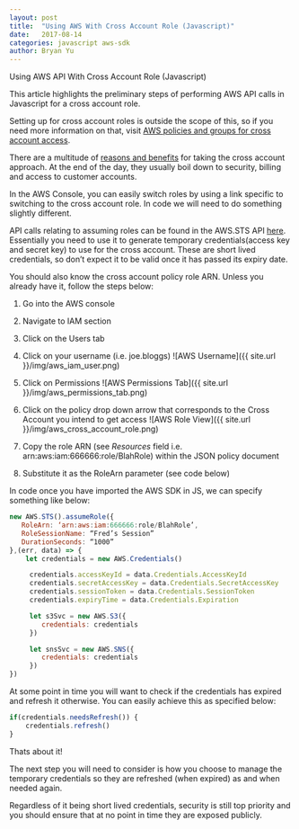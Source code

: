 ```yaml
---
layout: post
title:  "Using AWS With Cross Account Role (Javascript)"
date:   2017-08-14
categories: javascript aws-sdk
author: Bryan Yu
---
```


Using AWS API With Cross Account Role (Javascript)

This article highlights the preliminary steps of performing AWS API calls in Javascript for a cross account role. 

Setting up for cross account roles is outside the scope of this, so if you need more information on that, visit <a href="https://aws.amazon.com/blogs/security/how-to-enable-cross-account-access-to-the-aws-management-console/">AWS policies and groups for cross account access</a>.

There are a multitude of <a href="http://blog.flux7.com/aws-cross-accounts-access-part-2">reasons and benefits</a> for taking the cross account approach. At the end of the day, they usually boil down to security, billing and access to customer accounts.

In the AWS Console, you can easily switch roles by using a link specific to switching to the cross account role. In code we will need to do something slightly different.

API calls relating to assuming roles can be found in the AWS.STS API <a href="http://docs.aws.amazon.com/AWSJavaScriptSDK/latest/AWS/STS.html">here</a>. Essentially you need to use it to generate temporary credentials(access key and secret key) to use for the cross account. These are short lived credentials, so don’t expect it to be valid once it has passed its expiry date. 

You should also know the cross account policy role ARN. Unless you already have it, follow the steps below: 
1. Go into the AWS console 

2. Navigate to IAM section

3. Click on the Users tab

4. Click on your username (i.e. joe.bloggs) 
![AWS Username]({{ site.url }}/img/aws_iam_user.png)

5. Click on Permissions 
![AWS Permissions Tab]({{ site.url }}/img/aws_permissions_tab.png)

6. Click on the policy drop down arrow that corresponds to the Cross Account you intend to get access
![AWS Role View]({{ site.url }}/img/aws_cross_account_role.png)

7. Copy the role ARN (see *Resources* field i.e. arn:aws:iam:666666:role/BlahRole) within the JSON 
policy document

8. Substitute it as the RoleArn parameter (see code below)

In code once you have imported the AWS SDK in JS, we can specify something like below:

```javascript
new AWS.STS().assumeRole({
   RoleArn: ‘arn:aws:iam:666666:role/BlahRole’,
   RoleSessionName: “Fred’s Session”
   DurationSeconds: “1000”
},(err, data) => {
    let credentials = new AWS.Credentials()

     credentials.accessKeyId = data.Credentials.AccessKeyId
     credentials.secretAccessKey = data.Credentials.SecretAccessKey
     credentials.sessionToken = data.Credentials.SessionToken
     credentials.expiryTime = data.Credentials.Expiration

     let s3Svc = new AWS.S3({
        credentials: credentials
     })

     let snsSvc = new AWS.SNS({
        credentials: credentials
     })
})
```

At some point in time you will want to check if the credentials has expired and refresh it otherwise. You can easily achieve this as specified below:

```javascript
if(credentials.needsRefresh()) {
    credentials.refresh()
}
```

Thats about it!

The next step you will need to consider is how you choose to manage the temporary credentials so they are refreshed (when expired) as and when needed again.

Regardless of it being short lived credentials, security is still top priority and you should ensure that at no point in time they are exposed publicly.